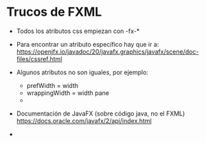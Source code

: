 # Trucos de FXML

- Todos los atributos css empiezan con -fx-*
- Para encontrar un atributo específico hay que ir a:
  https://openjfx.io/javadoc/20/javafx.graphics/javafx/scene/doc-files/cssref.html
- Algunos atributos no son iguales, por ejemplo:
  + prefWidth = width
  + wrappingWidth = width pane
  + 
- Documentación de JavaFX (sobre código java, no el FXML)
  https://docs.oracle.com/javafx/2/api/index.html
  
- 
